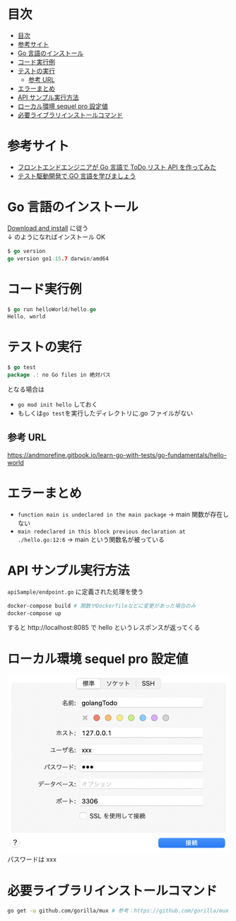 # 目次

<!-- TOC -->

- [目次](#目次)
- [参考サイト](#参考サイト)
- [Go 言語のインストール](#go-言語のインストール)
- [コード実行例](#コード実行例)
- [テストの実行](#テストの実行)
  - [参考 URL](#参考-url)
- [エラーまとめ](#エラーまとめ)
- [API サンプル実行方法](#api-サンプル実行方法)
- [ローカル環境 sequel pro 設定値](#ローカル環境-sequel-pro-設定値)
- [必要ライブラリインストールコマンド](#必要ライブラリインストールコマンド)

<!-- /TOC -->

# 参考サイト

- [フロントエンドエンジニアが Go 言語で ToDo リスト API を作ってみた](https://liginc.co.jp/584227)
- [テスト駆動開発で GO 言語を学びましょう](https://andmorefine.gitbook.io/learn-go-with-tests/)

# Go 言語のインストール

[Download and install](https://go.dev/doc/install) に従う  
↓ のようになればインストール OK

```go
$ go version
go version go1.15.7 darwin/amd64
```

# コード実行例

```go
$ go run helloWorld/hello.go
Hello, world
```

# テストの実行

```go
$ go test
package .: no Go files in 絶対パス
```

となる場合は

- `go mod init hello` しておく
- もしくは`go test`を実行したディレクトリに.go ファイルがない

## 参考 URL

https://andmorefine.gitbook.io/learn-go-with-tests/go-fundamentals/hello-world

# エラーまとめ

- `function main is undeclared in the main package`
  → main 関数が存在しない
- `main redeclared in this block previous declaration at ./hello.go:12:6`
  → main という関数名が被っている

# API サンプル実行方法

`apiSample/endpoint.go` に定義された処理を使う

```sh
docker-compose build # 関数やDockerfileなどに変更があった場合のみ
docker-compose up
```

すると http://localhost:8085 で hello というレスポンスが返ってくる

# ローカル環境 sequel pro 設定値

![picture 1](images/46ec2656b4aa081d7922b0be6e7ae7b9b4c0a3855ca5971b7a090e1490bc1ad5.png)
パスワードは xxx

# 必要ライブラリインストールコマンド

```sh
go get -u github.com/gorilla/mux # 参考：https://github.com/gorilla/mux
```
